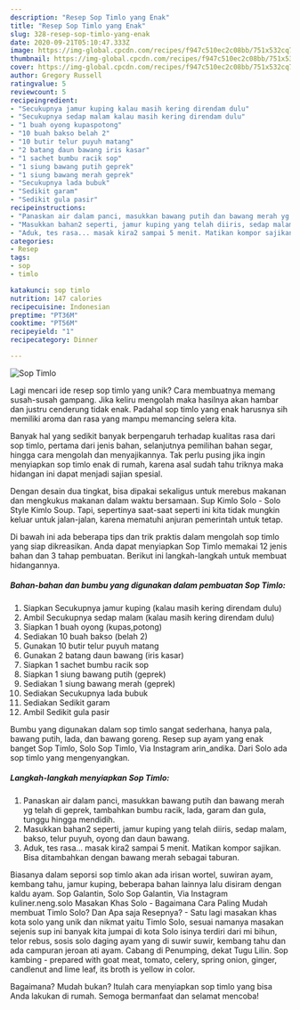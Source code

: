 ```yaml
---
description: "Resep Sop Timlo yang Enak"
title: "Resep Sop Timlo yang Enak"
slug: 328-resep-sop-timlo-yang-enak
date: 2020-09-21T05:10:47.333Z
image: https://img-global.cpcdn.com/recipes/f947c510ec2c08bb/751x532cq70/sop-timlo-foto-resep-utama.jpg
thumbnail: https://img-global.cpcdn.com/recipes/f947c510ec2c08bb/751x532cq70/sop-timlo-foto-resep-utama.jpg
cover: https://img-global.cpcdn.com/recipes/f947c510ec2c08bb/751x532cq70/sop-timlo-foto-resep-utama.jpg
author: Gregory Russell
ratingvalue: 5
reviewcount: 5
recipeingredient:
- "Secukupnya jamur kuping kalau masih kering direndam dulu"
- "Secukupnya sedap malam kalau masih kering direndam dulu"
- "1 buah oyong kupaspotong"
- "10 buah bakso belah 2"
- "10 butir telur puyuh matang"
- "2 batang daun bawang iris kasar"
- "1 sachet bumbu racik sop"
- "1 siung bawang putih geprek"
- "1 siung bawang merah geprek"
- "Secukupnya lada bubuk"
- "Sedikit garam"
- "Sedikit gula pasir"
recipeinstructions:
- "Panaskan air dalam panci, masukkan bawang putih dan bawang merah yg telah di geprek, tambahkan bumbu racik, lada, garam dan gula, tunggu hingga mendidih."
- "Masukkan bahan2 seperti, jamur kuping yang telah diiris, sedap malam, bakso, telur puyuh, oyong dan daun bawang."
- "Aduk, tes rasa... masak kira2 sampai 5 menit. Matikan kompor sajikan. Bisa ditambahkan dengan bawang merah sebagai taburan."
categories:
- Resep
tags:
- sop
- timlo

katakunci: sop timlo 
nutrition: 147 calories
recipecuisine: Indonesian
preptime: "PT36M"
cooktime: "PT56M"
recipeyield: "1"
recipecategory: Dinner

---
```



![Sop Timlo](https://img-global.cpcdn.com/recipes/f947c510ec2c08bb/751x532cq70/sop-timlo-foto-resep-utama.jpg)

Lagi mencari ide resep sop timlo yang unik? Cara membuatnya memang susah-susah gampang. Jika keliru mengolah maka hasilnya akan hambar dan justru cenderung tidak enak. Padahal sop timlo yang enak harusnya sih memiliki aroma dan rasa yang mampu memancing selera kita.

Banyak hal yang sedikit banyak berpengaruh terhadap kualitas rasa dari sop timlo, pertama dari jenis bahan, selanjutnya pemilihan bahan segar, hingga cara mengolah dan menyajikannya. Tak perlu pusing jika ingin menyiapkan sop timlo enak di rumah, karena asal sudah tahu triknya maka hidangan ini dapat menjadi sajian spesial.

Dengan desain dua tingkat, bisa dipakai sekaligus untuk merebus makanan dan mengkukus makanan dalam waktu bersamaan. Sup Kimlo Solo - Solo Style Kimlo Soup. Tapi, sepertinya saat-saat seperti ini kita tidak mungkin keluar untuk jalan-jalan, karena mematuhi anjuran pemerintah untuk tetap.


Di bawah ini ada beberapa tips dan trik praktis dalam mengolah sop timlo yang siap dikreasikan. Anda dapat menyiapkan Sop Timlo memakai 12 jenis bahan dan 3 tahap pembuatan. Berikut ini langkah-langkah untuk membuat hidangannya.

<!--inarticleads1-->

##### Bahan-bahan dan bumbu yang digunakan dalam pembuatan Sop Timlo:

1. Siapkan Secukupnya jamur kuping (kalau masih kering direndam dulu)
1. Ambil Secukupnya sedap malam (kalau masih kering direndam dulu)
1. Siapkan 1 buah oyong (kupas,potong)
1. Sediakan 10 buah bakso (belah 2)
1. Gunakan 10 butir telur puyuh matang
1. Gunakan 2 batang daun bawang (iris kasar)
1. Siapkan 1 sachet bumbu racik sop
1. Siapkan 1 siung bawang putih (geprek)
1. Sediakan 1 siung bawang merah (geprek)
1. Sediakan Secukupnya lada bubuk
1. Sediakan Sedikit garam
1. Ambil Sedikit gula pasir


Bumbu yang digunakan dalam sop timlo sangat sederhana, hanya pala, bawang putih, lada, dan bawang goreng. Resep sup ayam yang enak banget Sop Timlo, Solo Sop Timlo, Via Instagram arin_andika. Dari Solo ada sop timlo yang mengenyangkan. 

<!--inarticleads2-->

##### Langkah-langkah menyiapkan Sop Timlo:

1. Panaskan air dalam panci, masukkan bawang putih dan bawang merah yg telah di geprek, tambahkan bumbu racik, lada, garam dan gula, tunggu hingga mendidih.
1. Masukkan bahan2 seperti, jamur kuping yang telah diiris, sedap malam, bakso, telur puyuh, oyong dan daun bawang.
1. Aduk, tes rasa... masak kira2 sampai 5 menit. Matikan kompor sajikan. Bisa ditambahkan dengan bawang merah sebagai taburan.


Biasanya dalam seporsi sop timlo akan ada irisan wortel, suwiran ayam, kembang tahu, jamur kuping, beberapa bahan lainnya lalu disiram dengan kaldu ayam. Sop Galantin, Solo Sop Galantin, Via Instagram kuliner.neng.solo Masakan Khas Solo - Bagaimana Cara Paling Mudah membuat Timlo Solo? Dan Apa saja Resepnya? - Satu lagi masakan khas kota solo yang unik dan nikmat yaitu Timlo Solo, sesuai namanya masakan sejenis sup ini banyak kita jumpai di kota Solo isinya terdiri dari mi bihun, telor rebus, sosis solo daging ayam yang di suwir suwir, kembang tahu dan ada campuran jeroan ati ayam. Cabang di Penumping, dekat Tugu Lilin. Sop kambing - prepared with goat meat, tomato, celery, spring onion, ginger, candlenut and lime leaf, its broth is yellow in color. 

Bagaimana? Mudah bukan? Itulah cara menyiapkan sop timlo yang bisa Anda lakukan di rumah. Semoga bermanfaat dan selamat mencoba!
